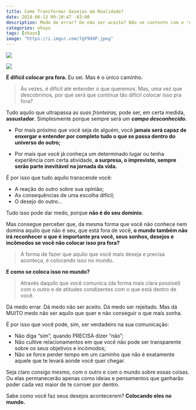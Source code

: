 ```yaml
---
title: Como Transformar Desejos em Realidade?
date: 2024-06-13 09:10:47 -03:00
description: Medo de errar? De não ser aceito? Não se contente com o 'e se'. Seja corajoso, expresse-se e persiga seus sonhos com determinação. Você é capaz!
categories: ohayo
tags: [ohayo]
image: "https://i.imgur.com/7gY9d4P.jpeg"
---
```

![](https://cdn.jsdelivr.net/gh/geanramos/files/img/rising-tag.png)

![](https://i.imgur.com/7gY9d4P.jpeg)

**É difícil colocar pra fora.** Eu sei. Mas é o único caminho.

> Às vezes, é difícil até entender o que queremos. Mas, uma vez que descobrimos, por que será que continua tão difícil colocar isso pra fora?

Tudo aquilo que ultrapassa as  _suas fronteiras,_  pode ser, em certa medida,  **assustador**. Simplesmente porque sempre será um  _**campo desconhecido.**_

-   Por mais próximo que você seja de alguém, você  **jamais será capaz de enxergar e entender por completo tudo o que se passa dentro do universo do outro;**
    
-   Por mais que você já conheça um determinado lugar ou tenha experiência com certa atividade,  **a surpresa, o imprevisto, sempre serão parte inevitável na jornada da vida.**
    

É por isso que tudo aquilo transcende você:

 - A reação do outro sobre sua opinião; 
 - As consequências de uma escolha difícil; 
 - O desejo do outro…

Tudo isso pode dar medo, porque  **não é do seu domínio.**

Mas consegue perceber que, da mesma forma que você não conhece nem domina aquilo que não é seu, que está fora de você,  **o mundo também não irá reconhecer o que é importante pra você, seus sonhos, desejos e incômodos se você não colocar isso pra fora?**

> A forma de fazer que aquilo que você mais deseja e precisa aconteça, é colocando isso no mundo.

**E como se coloca isso no mundo?**

> Através daquilo que você comunica (da forma mais clara possível) com o outro e de atitudes condizentes com o que está dentro de você.

Dá medo errar. Dá medo não ser aceito. Dá medo ser rejeitado. Mas dá MUITO medo não ser aquilo que quer e não conseguir o que mais sonha.

É por isso que você pode, sim, ser verdadeiro na sua comunicação:

-   Não diga “sim”, quando PRECISA dizer “não”;    
-   Não cultive relacionamentos em que você não pode ser transparente sobre os seus objetivos e incômodos;    
-   Não se force perder tempo em um caminho que não é exatamente aquele que te levará aonde você quer chegar.

Seja claro consigo mesmo, com o outro e com o mundo sobre essas coisas. Ou elas permanecerão apenas como ideias e pensamentos que ganharão poder cada vez maior de te corroer por dentro.

Sabe como você faz seus desejos acontecerem? 
**Colocando eles no mundo.**